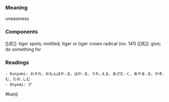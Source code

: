 ### Meaning

uneasiness

### Components

[[虍]]: tiger spots; mottled; tiger or tiger crown radical (no. 141) [[呉]]: give; do something for

### Readings

```
- Kunyomi: おそれ、おもんぱか.る、はか.る、うれ.える、あざむ.く、あやま.る、のぞ.む、たの.しむ
- Onyomi: グ
```

#kanji